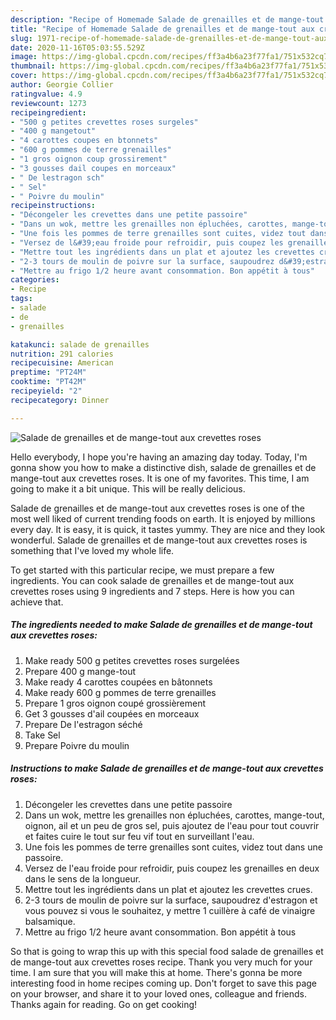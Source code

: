 ```yaml
---
description: "Recipe of Homemade Salade de grenailles et de mange-tout aux crevettes roses"
title: "Recipe of Homemade Salade de grenailles et de mange-tout aux crevettes roses"
slug: 1971-recipe-of-homemade-salade-de-grenailles-et-de-mange-tout-aux-crevettes-roses
date: 2020-11-16T05:03:55.529Z
image: https://img-global.cpcdn.com/recipes/ff3a4b6a23f77fa1/751x532cq70/salade-de-grenailles-et-de-mange-tout-aux-crevettes-roses-photo-principale-de-la-recette.jpg
thumbnail: https://img-global.cpcdn.com/recipes/ff3a4b6a23f77fa1/751x532cq70/salade-de-grenailles-et-de-mange-tout-aux-crevettes-roses-photo-principale-de-la-recette.jpg
cover: https://img-global.cpcdn.com/recipes/ff3a4b6a23f77fa1/751x532cq70/salade-de-grenailles-et-de-mange-tout-aux-crevettes-roses-photo-principale-de-la-recette.jpg
author: Georgie Collier
ratingvalue: 4.9
reviewcount: 1273
recipeingredient:
- "500 g petites crevettes roses surgeles"
- "400 g mangetout"
- "4 carottes coupes en btonnets"
- "600 g pommes de terre grenailles"
- "1 gros oignon coup grossirement"
- "3 gousses dail coupes en morceaux"
- " De lestragon sch"
- " Sel"
- " Poivre du moulin"
recipeinstructions:
- "Décongeler les crevettes dans une petite passoire"
- "Dans un wok, mettre les grenailles non épluchées, carottes, mange-tout, oignon, ail et un peu de gros sel, puis ajoutez de l&#39;eau pour tout couvrir et faites cuire le tout sur feu vif tout en surveillant l&#39;eau."
- "Une fois les pommes de terre grenailles sont cuites, videz tout dans une passoire."
- "Versez de l&#39;eau froide pour refroidir, puis coupez les grenailles en deux dans le sens de la longueur."
- "Mettre tout les ingrédients dans un plat et ajoutez les crevettes crues."
- "2-3 tours de moulin de poivre sur la surface, saupoudrez d&#39;estragon et vous pouvez si vous le souhaitez, y mettre 1 cuillère à café de vinaigre balsamique."
- "Mettre au frigo 1/2 heure avant consommation. Bon appétit à tous"
categories:
- Recipe
tags:
- salade
- de
- grenailles

katakunci: salade de grenailles 
nutrition: 291 calories
recipecuisine: American
preptime: "PT24M"
cooktime: "PT42M"
recipeyield: "2"
recipecategory: Dinner

---
```



![Salade de grenailles et de mange-tout aux crevettes roses](https://img-global.cpcdn.com/recipes/ff3a4b6a23f77fa1/751x532cq70/salade-de-grenailles-et-de-mange-tout-aux-crevettes-roses-photo-principale-de-la-recette.jpg)

Hello everybody, I hope you're having an amazing day today. Today, I'm gonna show you how to make a distinctive dish, salade de grenailles et de mange-tout aux crevettes roses. It is one of my favorites. This time, I am going to make it a bit unique. This will be really delicious.

Salade de grenailles et de mange-tout aux crevettes roses is one of the most well liked of current trending foods on earth. It is enjoyed by millions every day. It is easy, it is quick, it tastes yummy. They are nice and they look wonderful. Salade de grenailles et de mange-tout aux crevettes roses is something that I've loved my whole life.




To get started with this particular recipe, we must prepare a few ingredients. You can cook salade de grenailles et de mange-tout aux crevettes roses using 9 ingredients and 7 steps. Here is how you can achieve that.

<!--inarticleads1-->

##### The ingredients needed to make Salade de grenailles et de mange-tout aux crevettes roses:

1. Make ready 500 g petites crevettes roses surgelées
1. Prepare 400 g mange-tout
1. Make ready 4 carottes coupées en bâtonnets
1. Make ready 600 g pommes de terre grenailles
1. Prepare 1 gros oignon coupé grossièrement
1. Get 3 gousses d&#39;ail coupées en morceaux
1. Prepare  De l&#39;estragon séché
1. Take  Sel
1. Prepare  Poivre du moulin




<!--inarticleads2-->

##### Instructions to make Salade de grenailles et de mange-tout aux crevettes roses:

1. Décongeler les crevettes dans une petite passoire
1. Dans un wok, mettre les grenailles non épluchées, carottes, mange-tout, oignon, ail et un peu de gros sel, puis ajoutez de l&#39;eau pour tout couvrir et faites cuire le tout sur feu vif tout en surveillant l&#39;eau.
1. Une fois les pommes de terre grenailles sont cuites, videz tout dans une passoire.
1. Versez de l&#39;eau froide pour refroidir, puis coupez les grenailles en deux dans le sens de la longueur.
1. Mettre tout les ingrédients dans un plat et ajoutez les crevettes crues.
1. 2-3 tours de moulin de poivre sur la surface, saupoudrez d&#39;estragon et vous pouvez si vous le souhaitez, y mettre 1 cuillère à café de vinaigre balsamique.
1. Mettre au frigo 1/2 heure avant consommation. Bon appétit à tous




So that is going to wrap this up with this special food salade de grenailles et de mange-tout aux crevettes roses recipe. Thank you very much for your time. I am sure that you will make this at home. There's gonna be more interesting food in home recipes coming up. Don't forget to save this page on your browser, and share it to your loved ones, colleague and friends. Thanks again for reading. Go on get cooking!
